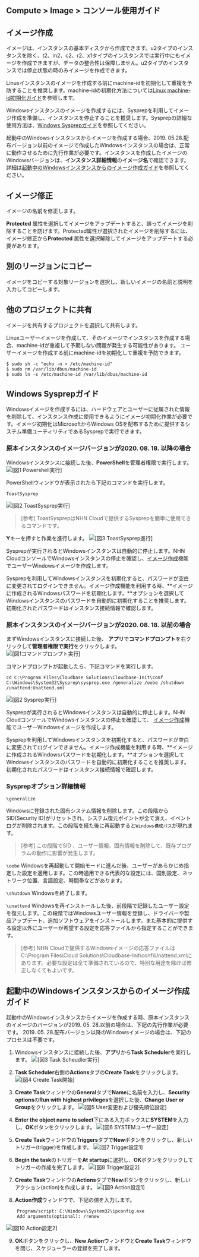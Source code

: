 ## Compute > Image > コンソール使用ガイド

## イメージ作成

イメージは、インスタンスの基本ディスクから作成できます。u2タイプのインスタンスを除く、t2、m2、c2、r2、x1タイプのインスタンスでは実行中にもイメージを作成できますが、データの整合性は保障しません。u2タイプのインスタンスでは停止状態の時のみイメージを作成できます。

Linuxインスタンスのイメージを作成する前にmachine-idを初期化して重複を予防することを推奨します。machine-idの初期化方法については[Linux machine-id初期化ガイド](#Linux-machineid)を参照します。

Windowsインスタンスのイメージを作成するには、Sysprepを利用してイメージ作成を準備し、インスタンスを停止することを推奨します。Sysprepの詳細な使用方法は、[Windows Sysprepガイド](#windows-sysprep)を参照してください。

起動中のWindowsインスタンスからイメージを作成する場合、2019. 05.28.配布バージョン以前のイメージで作成したWindowsインスタンスの場合は、正常に動作させるために先行作業が必要です。インスタンスを作成したイメージのWindowsバージョンは、**インスタンス詳細情報**の**イメージ名**で確認できます。詳細は[起動中のWindowsインスタンスからのイメージ作成ガイド](#windows)を参照してください。

## イメージ修正

イメージの名前を修正します。

**Protected** 属性を選択してイメージをアップデートすると、誤ってイメージを削除することを防げます。Protected属性が選択されたイメージを削除するには、イメージ修正から**Protected** 属性を選択解除してイメージをアップデートする必要があります。

## 別のリージョンにコピー

イメージをコピーする対象リージョンを選択し、新しいイメージの名前と説明を入力してコピーします。

## 他のプロジェクトに共有

イメージを共有するプロジェクトを選択して共有します。

Linuxユーザーイメージを作成して、そのイメージでインスタンスを作成する場合、machine-idが重複して予期しない問題が発生する可能性があります。
ユーザーイメージを作成する前にmachine-idを初期化して重複を予防できます。

	$ sudo sh -c "echo -n > /etc/machine-id"
	$ sudo rm /var/lib/dbus/machine-id
	$ sudo ln -s /etc/machine-id /var/lib/dbus/machine-id

## Windows Sysprepガイド

Windowsイメージを作成するには、ハードウェアとユーザーに従属された情報を削除して、インスタンス作成に使用できるようにイメージ初期化作業が必要です。イメージ初期化はMicrosoftからWindows OSを配布するために提供するシステム準備ユーティリティであるSysprepで実行できます。

### 原本インスタンスのイメージバージョンが2020. 08. 18. 以降の場合
Windowsインスタンスに接続した後、**PowerShell**を管理者権限で実行します。
![[図1 Powershell実行]](http://static.toastoven.net/prod_infrastructure/compute/sysprep/win_sysprep1.png)

PowerShellウィンドウが表示されたら下記のコマンドを実行します。

    ToastSysprep

![[図2 ToastSysprep実行]](http://static.toastoven.net/prod_infrastructure/compute/sysprep/win_sysprep2.png)
> [参考]
ToastSysprepはNHN Cloudで提供するSysprepを簡単に使用できるコマンドです。

**Y**キーを押すと作業を進行します。
![[図3 ToastSysprep進行]](http://static.toastoven.net/prod_infrastructure/compute/sysprep/win_sysprep3.png)

Sysprepが実行されるとWindowsインスタンスは自動的に停止します。NHN CloudコンソールでWindowsインスタンスの停止を確認し、[イメージ作成](./console-guide/#_1)機能でユーザーWindowsイメージを作成します。

Sysprepを利用してWindowsインスタンスを初期化すると、パスワードが空白に変更されてログインできません。イメージ作成機能を利用する時、**イメージに作成されるWindowsパスワードを初期化します。**オプションを選択してWindowsインスタンスのパスワードを自動的に初期化することを推奨します。初期化されたパスワードはインスタンス接続情報で確認します。

### 原本インスタンスのイメージバージョンが2020. 08. 18. 以前の場合

まずWindowsインスタンスに接続した後、 **アプリ**で**コマンドプロンプト**を右クリックして**管理者権限で実行**をクリックします。
![[図1コマンドプロンプト実行]](http://static.toastoven.net/prod_infrastructure/compute/sysprep/001_170524_800px.PNG)

コマンドプロンプトが起動したら、下記コマンドを実行します。

	cd C:\Program Files\Cloudbase Solutions\Cloudbase-Init\conf
	C:\Windows\System32\Sysprep\sysprep.exe /generalize /oobe /shutdown /unattend:Unattend.xml

![[図2 Sysprep実行]](http://static.toastoven.net/prod_infrastructure/compute/sysprep/002_170524_800px.PNG)

Sysprepが実行されるとWindowsインスタンスは自動的に停止します。NHN CloudコンソールでWindowsインスタンスの停止を確認して、 [イメージ作成](./console-guide/#_1)機能でユーザーWindowsイメージを作成します。

Sysprepを利用してWindowsインスタンスを初期化すると、パスワードが空白に変更されてログインできません。イメージ作成機能を利用する時、**イメージに作成されるWindowsパスワードを初期化します。**オプションを選択してWindowsインスタンスのパスワードを自動的に初期化することを推奨します。初期化されたパスワードはインスタンス接続情報で確認します。

### Sysprepオプション詳細情報


`\generalize`

Windowsに登録された固有システム情報を削除します。この段階からSID(Security ID)がリセットされ、システム復元ポイントが全て消え、イベントログが削除されます。この段階を経た後に再起動すると`Windows構成パス`が現れます。
> [参考]
この段階でSID 、ユーザー情報、固有情報を削除して、既存プログラムの動作に影響が発生します。


`\oobe`
Windowsを再起動して開始モードに進んだ後、ユーザーがあらかじめ指定した設定を適用します。この時適用できる代表的な設定には、国別設定、ネットワーク位置、言語設定、時間帯などがあります。

`\shutdown`
Windowsを終了します。

`\unattend`
Windowsを再インストールした後、前段階で記録したユーザー設定を復元します。この段階ではWindowsユーザー情報を登録し、ドライバーや製品アップデート、追加ソフトウェアをインストールします。また基本的に提供する設定以外にユーザーが希望する設定を応答ファイルから指定することができます。

> [参考]
NHN Cloudで提供するWindowsイメージの応答ファイルはC:\Program Files\Cloud Solutions\Cloudbase-Init\conf\Unattend.xmlにあります。必要な設定は全て準備されているので、特別な用途を除けば修正しなくてもよいです。


## 起動中のWindowsインスタンスからのイメージ作成ガイド

起動中のWindowsインスタンスからイメージを作成する時、原本インスタンスのイメージのバージョンが2019. 05. 28.以前の場合は、下記の先行作業が必要です。
2019. 05. 28.配布バージョン以降のWindowsイメージの場合は、下記のプロセスは不要です。

1. Windowsインスタンスに接続した後、**アプリ**から**Task Scheduler**を実行します。
![[図3 Task Scheudler実行]](http://static.toastoven.net/prod_infrastructure/compute/windows/001_190604.png)

2. **Task Scheduler**右側の**Actions**タブの**Create Task**をクリックします。
![[図4 Create Task開始]](http://static.toastoven.net/prod_infrastructure/compute/windows/002_190604.png)

3. **Create Task**ウィンドウの**General**タブで**Name**に名前を入力し、**Security options**の**Run with highest privileges**を選択した後、**Change User or Group**をクリックします。
![[図5 User変更および優先順位設定]](http://static.toastoven.net/prod_infrastructure/compute/windows/003_190604.png)

4. **Enter the object name to select**下にある入力ボックスに**SYSTEM**を入力し、**OK**ボタンをクリックします。
![[図6 SYSTEMユーザー設定]](http://static.toastoven.net/prod_infrastructure/compute/windows/004_190604.png)

5. **Create Task**ウィンドウの**Triggers**タブで**New**ボタンをクリックし、新しいトリガー(trigger)を作成します。
![[図7 Trigger設定1]](http://static.toastoven.net/prod_infrastructure/compute/windows/005_190604.png)

6. **Begin the task**のトリガーを**At startup**に選択し、**OK**ボタンをクリックしてトリガーの作成を完了します。
![[図8 Trigger設定2]](http://static.toastoven.net/prod_infrastructure/compute/windows/006_190604.png)

7. **Create Task**ウィンドウの**Actions**タブで**New**ボタンをクリックし、新しいアクション(action)を作成します。
![[図9 Action設定1]](http://static.toastoven.net/prod_infrastructure/compute/windows/007_190604.png)

8. **Action作成**ウィンドウで、下記の値を入力します。

```
	Program/script: C:\Windows\System32\ipconfig.exe
	Add arguments(optional): /renew
```

![[図10 Action設定2]](http://static.toastoven.net/prod_infrastructure/compute/windows/008_190604.png)

9. **OK**ボタンをクリックし、**New Action**ウィンドウと**Create Task**ウィンドウを閉じ、スケジューラーの登録を完了します。

